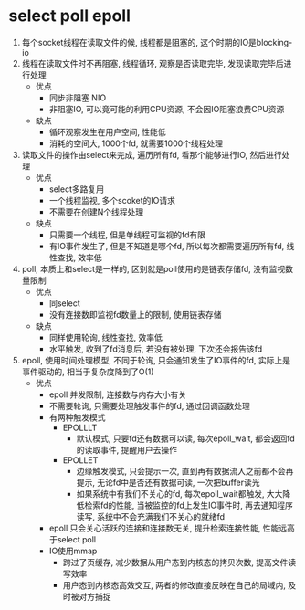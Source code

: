 # select	poll	epoll

1. 每个socket线程在读取文件的候, 线程都是阻塞的, 这个时期的IO是blocking-io
2. 线程在读取文件时不再阻塞, 线程循环, 观察是否读取完毕, 发现读取完毕后进行处理
    - 优点
        - 同步非阻塞 NIO
        - 非阻塞IO, 可以竟可能的利用CPU资源, 不会因IO阻塞浪费CPU资源
    - 缺点
        - 循环观察发生在用户空间, 性能低
        - 消耗的空间大, 1000个fd, 就需要1000个线程处理
3. 读取文件的操作由select来完成, 遍历所有fd, 看那个能够进行IO, 然后进行处理
    - 优点
        - select多路复用
        - 一个线程监视, 多个scoket的IO请求
        - 不需要在创建N个线程处理
    - 缺点
        - 只需要一个线程, 但是单线程可监视的fd有限
        - 有IO事件发生了, 但是不知道是哪个fd, 所以每次都需要遍历所有fd, 线性查找, 效率低
4. poll, 本质上和select是一样的, 区别就是poll使用的是链表存储fd, 没有监视数量限制
    - 优点
        - 同select
        - 没有连接数即监视fd数量上的限制, 使用链表存储
    - 缺点
        - 同样使用轮询, 线性查找, 效率低
        - 水平触发, 收到了fd消息后, 若没有被处理, 下次还会报告该fd
5. epoll, 使用时间处理模型, 不同于轮询, 只会通知发生了IO事件的fd, 实际上是事件驱动的, 相当于复杂度降到了O(1)
    - 优点
        - epoll 并发限制, 连接数与内存大小有关
        - 不需要轮询, 只需要处理触发事件的fd, 通过回调函数处理
        - 有两种触发模式
            - EPOLLLT
                - 默认模式, 只要fd还有数据可以读, 每次epoll_wait, 都会返回fd的读取事件, 提醒用户去操作
            - EPOLLET
                - 边缘触发模式, 只会提示一次, 直到再有数据流入之前都不会再提示, 无论fd中是否还有数据可读, 一次把buffer读光
                - 如果系统中有我们不关心的fd, 每次epoll_wait都触发, 大大降低检索fd的性能, 当被监控的fd上发生IO事件时, 再去通知程序读写, 系统中不会充满我们不关心的就绪fd
        - epoll 只会关心活跃的连接和连接数无关, 提升检索连接性能, 性能远高于select poll
        - IO使用mmap
            - 跨过了页缓存, 减少数据从用户态到内核态的拷贝次数, 提高文件读写效率
            - 用户态到内核态高效交互, 两者的修改直接反映在自己的局域内, 及时被对方捕捉

